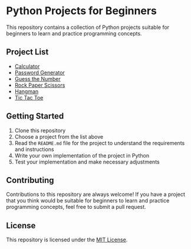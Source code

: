# Python Projects for Beginners

This repository contains a collection of Python projects suitable for beginners to learn and practice programming concepts.

## Project List

- [Calculator](calci.py)
- [Password Generator](./Password_Generator/README.md)
- [Guess the Number](./Guess_the_Number/README.md)
- [Rock Paper Scissors](./Rock_Paper_Scissors/README.md)
- [Hangman](./Hangman/README.md)
- [Tic Tac Toe](./Tic_Tac_Toe/README.md)

## Getting Started

1. Clone this repository
2. Choose a project from the list above
3. Read the `README.md` file for the project to understand the requirements and instructions
4. Write your own implementation of the project in Python
5. Test your implementation and make necessary adjustments

## Contributing

Contributions to this repository are always welcome! If you have a project that you think would be suitable for beginners to learn and practice programming concepts, feel free to submit a pull request.

## License

This repository is licensed under the [MIT License](./LICENSE).
